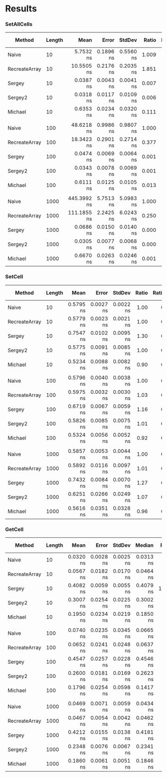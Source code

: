# Results

### SetAllCells
| Method        | Length |        Mean |     Error |    StdDev | Ratio | RatioSD |   Gen0 |   Gen1 | Allocated | Alloc Ratio |
|---------------|--------|------------:|----------:|----------:|------:|--------:|-------:|-------:|----------:|------------:|
| Naive         | 10     |   5.7532 ns | 0.1896 ns | 0.5560 ns | 1.009 |    0.14 |      - |      - |         - |          NA |
| RecreateArray | 10     |  10.5505 ns | 0.2176 ns | 0.2035 ns | 1.851 |    0.18 | 0.0057 |      - |      96 B |          NA |
| Sergey        | 10     |   0.0387 ns | 0.0043 ns | 0.0041 ns | 0.007 |    0.00 |      - |      - |         - |          NA |
| Sergey2       | 10     |   0.0318 ns | 0.0117 ns | 0.0109 ns | 0.006 |    0.00 |      - |      - |         - |          NA |
| Michael       | 10     |   0.6353 ns | 0.0234 ns | 0.0320 ns | 0.111 |    0.01 |      - |      - |         - |          NA |
|               |        |             |           |           |       |         |        |        |           |             |
| Naive         | 100    |  48.6218 ns | 0.9986 ns | 0.9807 ns | 1.000 |    0.03 |      - |      - |         - |          NA |
| RecreateArray | 100    |  18.3423 ns | 0.2901 ns | 0.2714 ns | 0.377 |    0.01 | 0.0272 | 0.0000 |     456 B |          NA |
| Sergey        | 100    |   0.0474 ns | 0.0069 ns | 0.0064 ns | 0.001 |    0.00 |      - |      - |         - |          NA |
| Sergey2       | 100    |   0.0343 ns | 0.0078 ns | 0.0069 ns | 0.001 |    0.00 |      - |      - |         - |          NA |
| Michael       | 100    |   0.6111 ns | 0.0125 ns | 0.0105 ns | 0.013 |    0.00 |      - |      - |         - |          NA |
|               |        |             |           |           |       |         |        |        |           |             |
| Naive         | 1000   | 445.3992 ns | 5.7513 ns | 5.0983 ns | 1.000 |    0.02 |      - |      - |         - |          NA |
| RecreateArray | 1000   | 111.1855 ns | 2.2425 ns | 6.0243 ns | 0.250 |    0.01 | 0.2424 | 0.0036 |    4056 B |          NA |
| Sergey        | 1000   |   0.0686 ns | 0.0150 ns | 0.0140 ns | 0.000 |    0.00 |      - |      - |         - |          NA |
| Sergey2       | 1000   |   0.0305 ns | 0.0077 ns | 0.0068 ns | 0.000 |    0.00 |      - |      - |         - |          NA |
| Michael       | 1000   |   0.6670 ns | 0.0263 ns | 0.0246 ns | 0.001 |    0.00 |      - |      - |         - |          NA |



### SetCell
| Method        | Length |      Mean |     Error |    StdDev | Ratio | RatioSD | Allocated | Alloc Ratio |
|---------------|--------|----------:|----------:|----------:|------:|--------:|----------:|------------:|
| Naive         | 10     | 0.5795 ns | 0.0027 ns | 0.0022 ns |  1.00 |    0.01 |         - |          NA |
| RecreateArray | 10     | 0.5779 ns | 0.0023 ns | 0.0021 ns |  1.00 |    0.01 |         - |          NA |
| Sergey        | 10     | 0.7547 ns | 0.0102 ns | 0.0095 ns |  1.30 |    0.02 |         - |          NA |
| Sergey2       | 10     | 0.5775 ns | 0.0091 ns | 0.0085 ns |  1.00 |    0.01 |         - |          NA |
| Michael       | 10     | 0.5234 ns | 0.0088 ns | 0.0082 ns |  0.90 |    0.01 |         - |          NA |
|               |        |           |           |           |       |         |           |             |
| Naive         | 100    | 0.5796 ns | 0.0040 ns | 0.0038 ns |  1.00 |    0.01 |         - |          NA |
| RecreateArray | 100    | 0.5975 ns | 0.0032 ns | 0.0030 ns |  1.03 |    0.01 |         - |          NA |
| Sergey        | 100    | 0.6719 ns | 0.0067 ns | 0.0059 ns |  1.16 |    0.01 |         - |          NA |
| Sergey2       | 100    | 0.5826 ns | 0.0085 ns | 0.0075 ns |  1.01 |    0.01 |         - |          NA |
| Michael       | 100    | 0.5324 ns | 0.0056 ns | 0.0052 ns |  0.92 |    0.01 |         - |          NA |
|               |        |           |           |           |       |         |           |             |
| Naive         | 1000   | 0.5857 ns | 0.0053 ns | 0.0044 ns |  1.00 |    0.01 |         - |          NA |
| RecreateArray | 1000   | 0.5892 ns | 0.0116 ns | 0.0097 ns |  1.01 |    0.02 |         - |          NA |
| Sergey        | 1000   | 0.7432 ns | 0.0084 ns | 0.0070 ns |  1.27 |    0.01 |         - |          NA |
| Sergey2       | 1000   | 0.6251 ns | 0.0266 ns | 0.0249 ns |  1.07 |    0.04 |         - |          NA |
| Michael       | 1000   | 0.5616 ns | 0.0351 ns | 0.0328 ns |  0.96 |    0.05 |         - |          NA |


### GetCell
| Method        | Length |      Mean |     Error |    StdDev |    Median | Ratio | RatioSD | Allocated | Alloc Ratio |
|---------------|--------|----------:|----------:|----------:|----------:|------:|--------:|----------:|------------:|
| Naive         | 10     | 0.0320 ns | 0.0028 ns | 0.0025 ns | 0.0313 ns |  1.01 |    0.10 |         - |          NA |
| RecreateArray | 10     | 0.0567 ns | 0.0182 ns | 0.0170 ns | 0.0464 ns |  1.78 |    0.53 |         - |          NA |
| Sergey        | 10     | 0.4082 ns | 0.0059 ns | 0.0055 ns | 0.4079 ns | 12.81 |    0.93 |         - |          NA |
| Sergey2       | 10     | 0.3007 ns | 0.0254 ns | 0.0225 ns | 0.3002 ns |  9.43 |    0.96 |         - |          NA |
| Michael       | 10     | 0.1950 ns | 0.0234 ns | 0.0219 ns | 0.1850 ns |  6.12 |    0.80 |         - |          NA |
|               |        |           |           |           |           |       |         |           |             |
| Naive         | 100    | 0.0740 ns | 0.0235 ns | 0.0345 ns | 0.0665 ns |  1.25 |    0.89 |         - |          NA |
| RecreateArray | 100    | 0.0652 ns | 0.0241 ns | 0.0248 ns | 0.0637 ns |  1.10 |    0.71 |         - |          NA |
| Sergey        | 100    | 0.4547 ns | 0.0257 ns | 0.0228 ns | 0.4546 ns |  7.65 |    3.84 |         - |          NA |
| Sergey2       | 100    | 0.2600 ns | 0.0181 ns | 0.0169 ns | 0.2623 ns |  4.38 |    2.20 |         - |          NA |
| Michael       | 100    | 0.1796 ns | 0.0254 ns | 0.0598 ns | 0.1417 ns |  3.02 |    1.87 |         - |          NA |
|               |        |           |           |           |           |       |         |           |             |
| Naive         | 1000   | 0.0469 ns | 0.0071 ns | 0.0059 ns | 0.0434 ns |  1.01 |    0.17 |         - |          NA |
| RecreateArray | 1000   | 0.0467 ns | 0.0054 ns | 0.0042 ns | 0.0462 ns |  1.01 |    0.14 |         - |          NA |
| Sergey        | 1000   | 0.4212 ns | 0.0155 ns | 0.0138 ns | 0.4181 ns |  9.10 |    1.06 |         - |          NA |
| Sergey2       | 1000   | 0.2348 ns | 0.0076 ns | 0.0067 ns | 0.2341 ns |  5.07 |    0.58 |         - |          NA |
| Michael       | 1000   | 0.1860 ns | 0.0061 ns | 0.0051 ns | 0.1846 ns |  4.02 |    0.46 |         - |          NA |

